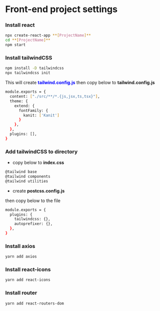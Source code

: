 # Front-end project settings

### Install react

```bash
npx create-react-app **[ProjectName]**
cd **[ProjectName]**
npm start
```

### Install tailwindCSS

```bash
npm install -D tailwindcss
npx tailwindcss init
```

This will create <font color="blue">**tailwind.config.js**</font>
then copy below to **tailwind.config.js**

```bash
module.exports = {
  content: ["./src/**/*.{js,jsx,ts,tsx}"],
  theme: {
    extend: {
      fontFamily: {
        kanit: ['Kanit']
      }
    },
  },
  plugins: [],
}
```

### Add tailwindCSS to directory

 - copy below to **index.css**

```bash
@tailwind base
@tailwind components
@tailwind utilities
```

 - create **postcss.config.js**

then copy below to the file

```bash
module.exports = {
  plugins: {
    tailwindcss: {},
    autoprefixer: {},
  },
}
```

### Install axios

```bash
yarn add axios
```

### Install react-icons

```bash
yarn add react-icons
```

### Install router

```bash
yarn add react-routers-dom
```
